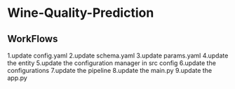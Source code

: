 # Wine-Quality-Prediction

## WorkFlows

1.update config.yaml
2.update schema.yaml
3.update params.yaml
4.update the entity
5.update the configuration manager in src config
6.update the configurations
7.update the pipeline
8.update the main.py
9.update the app.py